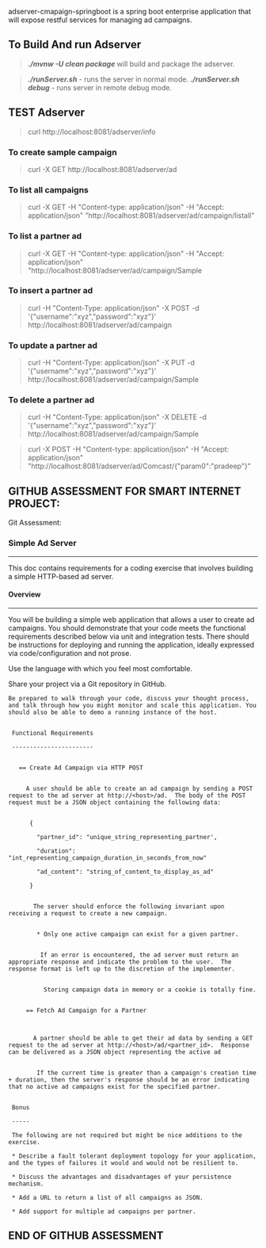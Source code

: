 adserver-cmapaign-springboot is a spring boot enterprise application that will expose restful services for managing ad campaigns.

## To Build And run Adserver

>***./mvnw -U clean package*** will build and package the adserver.

>***./runServer.sh*** - runs the server in normal mode.
>***./runServer.sh debug*** - runs server in remote debug mode.


## TEST Adserver

>curl http://localhost:8081/adserver/info


### To create sample campaign

>curl -X GET http://localhost:8081/adserver/ad


### To list all campaigns

>curl -X GET -H "Content-type: application/json" -H "Accept: application/json"  "http://localhost:8081/adserver/ad/campaign/listall"


### To list a partner ad

>curl -X GET -H "Content-type: application/json" -H "Accept: application/json"  "http://localhost:8081/adserver/ad/campaign/Sample

### To insert a partner ad

>curl -H "Content-Type: application/json" -X POST -d '{"username":"xyz","password":"xyz"}' http://localhost:8081/adserver/ad/campaign

### To update a partner ad

>curl -H "Content-Type: application/json" -X PUT -d '{"username":"xyz","password":"xyz"}' http://localhost:8081/adserver/ad/campaign/Sample

### To delete a partner ad

>curl -H "Content-Type: application/json" -X DELETE -d '{"username":"xyz","password":"xyz"}' http://localhost:8081/adserver/ad/campaign/Sample



>curl -X POST -H "Content-type: application/json" -H "Accept: application/json"  "http://localhost:8081/adserver/ad/Comcast/{"param0":"pradeep"}"

## GITHUB ASSESSMENT FOR SMART INTERNET PROJECT:

Git Assessment:

### Simple Ad Server

-------------------------------------

This doc contains requirements for a coding exercise that involves building a simple HTTP-based ad server.

 

#### Overview

--------

You will be building a simple web application that allows a user to create ad campaigns. You should demonstrate that your code meets the functional requirements described below via unit and integration tests. There should be instructions for deploying and running the application, ideally expressed via code/configuration and not prose.

  

  Use the language with which you feel most comfortable.

   

   Share your project via a Git repository in GitHub.

    

    Be prepared to walk through your code, discuss your thought process, and talk through how you might monitor and scale this application. You should also be able to demo a running instance of the host.


     Functional Requirements

     -----------------------


       == Create Ad Campaign via HTTP POST


         A user should be able to create an ad campaign by sending a POST request to the ad server at http://<host>/ad.  The body of the POST request must be a JSON object containing the following data:


          {

            "partner_id": "unique_string_representing_partner',

            "duration": "int_representing_campaign_duration_in_seconds_from_now"

            "ad_content": "string_of_content_to_display_as_ad"

          }
           

           The server should enforce the following invariant upon receiving a request to create a new campaign.
            

            * Only one active campaign can exist for a given partner.


             If an error is encountered, the ad server must return an appropriate response and indicate the problem to the user.  The response format is left up to the discretion of the implementer.
              

              Storing campaign data in memory or a cookie is totally fine.
                 

         == Fetch Ad Campaign for a Partner

          

           A partner should be able to get their ad data by sending a GET request to the ad server at http://<host>/ad/<partner_id>.  Response can be delivered as a JSON object representing the active ad
            

            If the current time is greater than a campaign's creation time + duration, then the server's response should be an error indicating that no active ad campaigns exist for the specified partner.
             

     Bonus

     -----

     The following are not required but might be nice additions to the exercise.

     * Describe a fault tolerant deployment topology for your application, and the types of failures it would and would not be resilient to.

     * Discuss the advantages and disadvantages of your persistence mechanism.

     * Add a URL to return a list of all campaigns as JSON.

     * Add support for multiple ad campaigns per partner.

## END OF GITHUB ASSESSMENT
